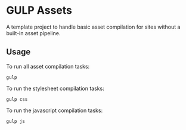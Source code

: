 # GULP Assets

A template project to handle basic asset compilation for sites without a built-in asset pipeline.

## Usage

To run all asset compilation tasks:

```
gulp
```

To run the stylesheet compilation tasks:

```
gulp css
```

To run the javascript compilation tasks:

```
gulp js
```
